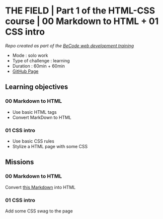 # THE FIELD | Part 1 of the HTML-CSS course | 00 Markdown to HTML + 01 CSS intro

_Repo created as part of the [BeCode web development training](https://becode.org/fr/apprendre/developpeur-web-junior/)_

* Mode : solo work 
* Type of challenge : learning
* Duration : 60min + 60min
* [GitHub Page](https://eliseprts.github.io/markdown-warmup-html/)

## Learning objectives

### 00 Markdown to HTML
* Use basic HTML tags
* Convert MarkDown to HTML

### 01 CSS intro
* Use basic CSS rules
* Stylize a HTML page with some CSS

## Missions

### 00 Markdown to HTML
Convert [this Markdown](https://github.com/eliseprts/challenge-markdown#readme) into HTML

### 01 CSS intro
Add some CSS swag to the page
